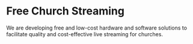 # Free Church Streaming
We are developing free and low-cost hardware and software solutions to facilitate
quality and cost-effective live streaming for churches.
